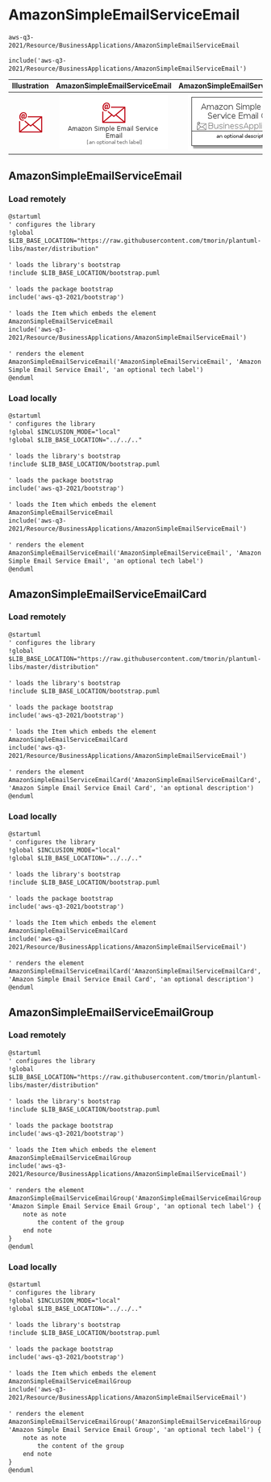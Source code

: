 # AmazonSimpleEmailServiceEmail


```text
aws-q3-2021/Resource/BusinessApplications/AmazonSimpleEmailServiceEmail
```

```text
include('aws-q3-2021/Resource/BusinessApplications/AmazonSimpleEmailServiceEmail')
```



| Illustration | AmazonSimpleEmailServiceEmail | AmazonSimpleEmailServiceEmailCard | AmazonSimpleEmailServiceEmailGroup |
| :---: | :---: | :---: | :---: |
| ![illustration for Illustration](../../../aws-q3-2021/Resource/BusinessApplications/AmazonSimpleEmailServiceEmail.png) | ![illustration for AmazonSimpleEmailServiceEmail](../../../aws-q3-2021/Resource/BusinessApplications/AmazonSimpleEmailServiceEmail.Local.png) | ![illustration for AmazonSimpleEmailServiceEmailCard](../../../aws-q3-2021/Resource/BusinessApplications/AmazonSimpleEmailServiceEmailCard.Local.png) | ![illustration for AmazonSimpleEmailServiceEmailGroup](../../../aws-q3-2021/Resource/BusinessApplications/AmazonSimpleEmailServiceEmailGroup.Local.png) |




## AmazonSimpleEmailServiceEmail

### Load remotely
```plantuml
@startuml
' configures the library
!global $LIB_BASE_LOCATION="https://raw.githubusercontent.com/tmorin/plantuml-libs/master/distribution"

' loads the library's bootstrap
!include $LIB_BASE_LOCATION/bootstrap.puml

' loads the package bootstrap
include('aws-q3-2021/bootstrap')

' loads the Item which embeds the element AmazonSimpleEmailServiceEmail
include('aws-q3-2021/Resource/BusinessApplications/AmazonSimpleEmailServiceEmail')

' renders the element
AmazonSimpleEmailServiceEmail('AmazonSimpleEmailServiceEmail', 'Amazon Simple Email Service Email', 'an optional tech label')
@enduml
```

### Load locally
```plantuml
@startuml
' configures the library
!global $INCLUSION_MODE="local"
!global $LIB_BASE_LOCATION="../../.."

' loads the library's bootstrap
!include $LIB_BASE_LOCATION/bootstrap.puml

' loads the package bootstrap
include('aws-q3-2021/bootstrap')

' loads the Item which embeds the element AmazonSimpleEmailServiceEmail
include('aws-q3-2021/Resource/BusinessApplications/AmazonSimpleEmailServiceEmail')

' renders the element
AmazonSimpleEmailServiceEmail('AmazonSimpleEmailServiceEmail', 'Amazon Simple Email Service Email', 'an optional tech label')
@enduml
```

## AmazonSimpleEmailServiceEmailCard

### Load remotely
```plantuml
@startuml
' configures the library
!global $LIB_BASE_LOCATION="https://raw.githubusercontent.com/tmorin/plantuml-libs/master/distribution"

' loads the library's bootstrap
!include $LIB_BASE_LOCATION/bootstrap.puml

' loads the package bootstrap
include('aws-q3-2021/bootstrap')

' loads the Item which embeds the element AmazonSimpleEmailServiceEmailCard
include('aws-q3-2021/Resource/BusinessApplications/AmazonSimpleEmailServiceEmail')

' renders the element
AmazonSimpleEmailServiceEmailCard('AmazonSimpleEmailServiceEmailCard', 'Amazon Simple Email Service Email Card', 'an optional description')
@enduml
```

### Load locally
```plantuml
@startuml
' configures the library
!global $INCLUSION_MODE="local"
!global $LIB_BASE_LOCATION="../../.."

' loads the library's bootstrap
!include $LIB_BASE_LOCATION/bootstrap.puml

' loads the package bootstrap
include('aws-q3-2021/bootstrap')

' loads the Item which embeds the element AmazonSimpleEmailServiceEmailCard
include('aws-q3-2021/Resource/BusinessApplications/AmazonSimpleEmailServiceEmail')

' renders the element
AmazonSimpleEmailServiceEmailCard('AmazonSimpleEmailServiceEmailCard', 'Amazon Simple Email Service Email Card', 'an optional description')
@enduml
```

## AmazonSimpleEmailServiceEmailGroup

### Load remotely
```plantuml
@startuml
' configures the library
!global $LIB_BASE_LOCATION="https://raw.githubusercontent.com/tmorin/plantuml-libs/master/distribution"

' loads the library's bootstrap
!include $LIB_BASE_LOCATION/bootstrap.puml

' loads the package bootstrap
include('aws-q3-2021/bootstrap')

' loads the Item which embeds the element AmazonSimpleEmailServiceEmailGroup
include('aws-q3-2021/Resource/BusinessApplications/AmazonSimpleEmailServiceEmail')

' renders the element
AmazonSimpleEmailServiceEmailGroup('AmazonSimpleEmailServiceEmailGroup', 'Amazon Simple Email Service Email Group', 'an optional tech label') {
    note as note
        the content of the group
    end note
}
@enduml
```

### Load locally
```plantuml
@startuml
' configures the library
!global $INCLUSION_MODE="local"
!global $LIB_BASE_LOCATION="../../.."

' loads the library's bootstrap
!include $LIB_BASE_LOCATION/bootstrap.puml

' loads the package bootstrap
include('aws-q3-2021/bootstrap')

' loads the Item which embeds the element AmazonSimpleEmailServiceEmailGroup
include('aws-q3-2021/Resource/BusinessApplications/AmazonSimpleEmailServiceEmail')

' renders the element
AmazonSimpleEmailServiceEmailGroup('AmazonSimpleEmailServiceEmailGroup', 'Amazon Simple Email Service Email Group', 'an optional tech label') {
    note as note
        the content of the group
    end note
}
@enduml
```

